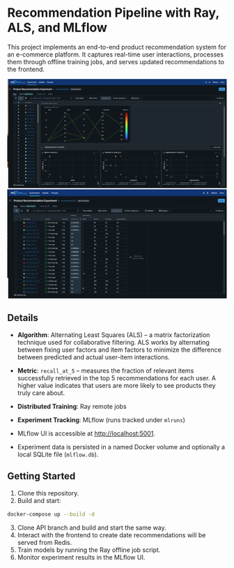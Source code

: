# Recommendation Pipeline with Ray, ALS, and MLflow

This project implements an end-to-end product recommendation system for an e-commerce platform. It captures real-time user interactions, processes them through offline training jobs, and serves updated recommendations to the frontend.

![Training charts](extra/training-charts.png)
![Runs](extra/runs.png)

## **Details**

* **Algorithm**: Alternating Least Squares (ALS) – a matrix factorization technique used for collaborative filtering. ALS works by alternating between fixing user factors and item factors to minimize the difference between predicted and actual user-item interactions.
* **Metric**: `recall_at_5` – measures the fraction of relevant items successfully retrieved in the top 5 recommendations for each user. A higher value indicates that users are more likely to see products they truly care about.
* **Distributed Training**: Ray remote jobs
* **Experiment Tracking**: MLflow (runs tracked under `mlruns`)


* MLflow UI is accessible at [http://localhost:5001](http://localhost:5001).
* Experiment data is persisted in a named Docker volume and optionally a local SQLite file (`mlflow.db`).

## **Getting Started**

1. Clone this repository.
2. Build and start:

```bash
docker-compose up --build -d
```
3. Clone API branch and build and start the same way.
4. Interact with the frontend to create date recommendations will be served from Redis.
5. Train models by running the Ray offline job script.
6. Monitor experiment results in the MLflow UI.